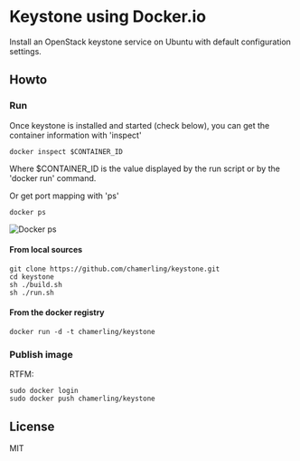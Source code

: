 # Keystone using Docker.io

Install an OpenStack keystone service on Ubuntu with default configuration settings.

## Howto

### Run

Once keystone is installed and started (check below), you can get the container information with 'inspect'

    docker inspect $CONTAINER_ID

Where $CONTAINER\_ID is the value displayed by the run script or by the 'docker run' command.

Or get port mapping with 'ps'

    docker ps

![Docker ps](http://f.cl.ly/items/2o2h2w0v0X443J0r0t2C/docker-keystone.png)

#### From local sources

    git clone https://github.com/chamerling/keystone.git
    cd keystone
    sh ./build.sh
    sh ./run.sh

#### From the docker registry

    docker run -d -t chamerling/keystone

### Publish image

RTFM:

    sudo docker login
    sudo docker push chamerling/keystone

## License

MIT